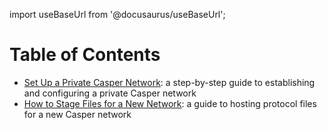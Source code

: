 import useBaseUrl from '@docusaurus/useBaseUrl';

# Table of Contents

- [Set Up a Private Casper Network](/workflow/operators/setup-private-network.md): a step-by-step guide to establishing and configuring a private Casper network
- [How to Stage Files for a New Network](/workflow/operators/staging-files-for-new-network.md): a guide to hosting protocol files for a new Casper network
